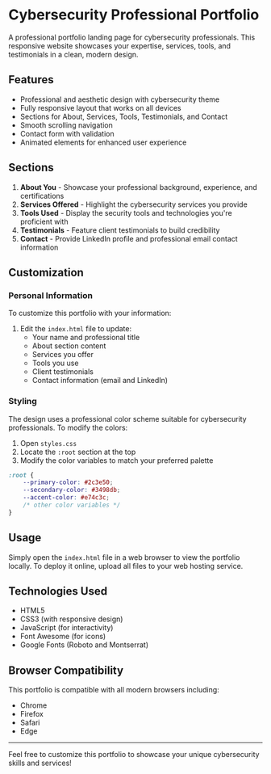 # Cybersecurity Professional Portfolio

A professional portfolio landing page for cybersecurity professionals. This responsive website showcases your expertise, services, tools, and testimonials in a clean, modern design.

## Features

- Professional and aesthetic design with cybersecurity theme
- Fully responsive layout that works on all devices
- Sections for About, Services, Tools, Testimonials, and Contact
- Smooth scrolling navigation
- Contact form with validation
- Animated elements for enhanced user experience

## Sections

1. **About You** - Showcase your professional background, experience, and certifications
2. **Services Offered** - Highlight the cybersecurity services you provide
3. **Tools Used** - Display the security tools and technologies you're proficient with
4. **Testimonials** - Feature client testimonials to build credibility
5. **Contact** - Provide LinkedIn profile and professional email contact information

## Customization

### Personal Information

To customize this portfolio with your information:

1. Edit the `index.html` file to update:
   - Your name and professional title
   - About section content
   - Services you offer
   - Tools you use
   - Client testimonials
   - Contact information (email and LinkedIn)

### Styling

The design uses a professional color scheme suitable for cybersecurity professionals. To modify the colors:

1. Open `styles.css`
2. Locate the `:root` section at the top
3. Modify the color variables to match your preferred palette

```css
:root {
    --primary-color: #2c3e50;
    --secondary-color: #3498db;
    --accent-color: #e74c3c;
    /* other color variables */
}
```

## Usage

Simply open the `index.html` file in a web browser to view the portfolio locally. To deploy it online, upload all files to your web hosting service.

## Technologies Used

- HTML5
- CSS3 (with responsive design)
- JavaScript (for interactivity)
- Font Awesome (for icons)
- Google Fonts (Roboto and Montserrat)

## Browser Compatibility

This portfolio is compatible with all modern browsers including:
- Chrome
- Firefox
- Safari
- Edge

---

Feel free to customize this portfolio to showcase your unique cybersecurity skills and services!